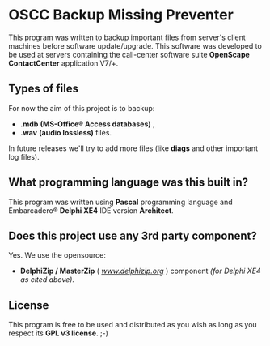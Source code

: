 OSCC Backup Missing Preventer
=============================

This program was written to backup important files from server's client machines before software update/upgrade.
This software was developed to be used at servers containing the call-center software suite **OpenScape ContactCenter** application V7/+.

Types of files
--------------
For now the aim of this project is to backup:

- **.mdb** __(MS-Office® Access databases)__ ,
- **.wav** __(audio lossless)__ files.

In future releases we'll try to add more files (like **diags** and other important log files).

What programming language was this built in?
--------------------------------------------
This program was written using **Pascal** programming language and Embarcadero® **Delphi XE4** IDE version **Architect**.

Does this project use any 3rd party component?
----------------------------------------------
Yes. We use the opensource:

- **DelphiZip / MasterZip** ( _www.delphizip.org_ ) component _(for Delphi XE4 as cited above)_.

License
-------
This program is free to be used and distributed as you wish as long as you respect its **GPL v3 license**. ;-)